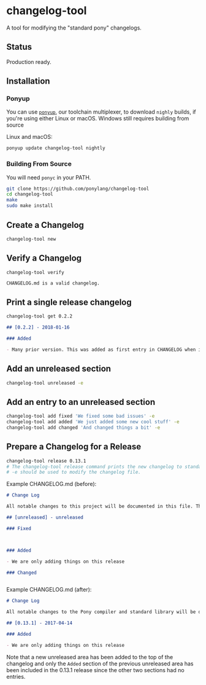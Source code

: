 # changelog-tool

A tool for modifying the "standard pony" changelogs.

## Status

Production ready.

## Installation

### Ponyup

You can use [`ponyup`](https://github.com/ponylang/ponyup#installing-ponyup), our toolchain multiplexer, to download `nighly` builds, if you're using either Linux or macOS. Windows still requires building from source

Linux and macOS:

```bash
ponyup update changelog-tool nightly
```

### Building From Source

You will need `ponyc` in your PATH.

```bash
git clone https://github.com/ponylang/changelog-tool
cd changelog-tool
make
sudo make install
```

## Create a Changelog

```bash
changelog-tool new
```

## Verify a Changelog

```bash
changelog-tool verify
```

```text
CHANGELOG.md is a valid changelog.
```

## Print a single release changelog

```bash
changelog-tool get 0.2.2
```

```markdown
## [0.2.2] - 2018-01-16

### Added

- Many prior version. This was added as first entry in CHANGELOG when it was added to this project.

```

## Add an unreleased section

```bash
changelog-tool unreleased -e
```

## Add an entry to an unreleased section

```bash
changelog-tool add fixed 'We fixed some bad issues' -e
changelog-tool add added 'We just added some new cool stuff' -e
changelog-tool add changed 'And changed things a bit' -e
```

## Prepare a Changelog for a Release

```bash
changelog-tool release 0.13.1
# The changelog-tool release command prints the new changelog to standard output
# -e should be used to modify the changelog file.
```

Example CHANGELOG.md (before):

```markdown
# Change Log

All notable changes to this project will be documented in this file. This project adheres to [Semantic Versioning](http://semver.org/) and [Keep a CHANGELOG](http://keepachangelog.com/).

## [unreleased] - unreleased

### Fixed



### Added

- We are only adding things on this release

### Changed



```

Example CHANGELOG.md (after):

```markdown
# Change Log

All notable changes to the Pony compiler and standard library will be documented in this file. This project adheres to [Semantic Versioning](http://semver.org/) and [Keep a CHANGELOG](http://keepachangelog.com/).

## [0.13.1] - 2017-04-14

### Added

- We are only adding things on this release

```

Note that a new unreleased area has been added to the top of the changelog and only the `Added` section of the previous unreleased area has been included in the 0.13.1 release since the other two sections had no entries.
